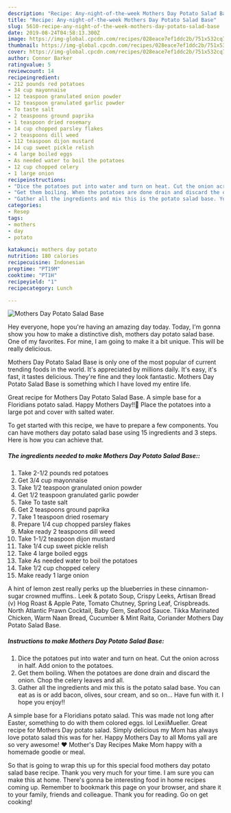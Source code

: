```yaml
---
description: "Recipe: Any-night-of-the-week Mothers Day Potato Salad Base"
title: "Recipe: Any-night-of-the-week Mothers Day Potato Salad Base"
slug: 5610-recipe-any-night-of-the-week-mothers-day-potato-salad-base
date: 2019-08-24T04:58:13.300Z
image: https://img-global.cpcdn.com/recipes/028eace7ef1ddc2b/751x532cq70/mothers-day-potato-salad-base-recipe-main-photo.jpg
thumbnail: https://img-global.cpcdn.com/recipes/028eace7ef1ddc2b/751x532cq70/mothers-day-potato-salad-base-recipe-main-photo.jpg
cover: https://img-global.cpcdn.com/recipes/028eace7ef1ddc2b/751x532cq70/mothers-day-potato-salad-base-recipe-main-photo.jpg
author: Connor Barker
ratingvalue: 5
reviewcount: 14
recipeingredient:
- 212 pounds red potatoes
- 34 cup mayonnaise
- 12 teaspoon granulated onion powder
- 12 teaspoon granulated garlic powder
- To taste salt
- 2 teaspoons ground paprika
- 1 teaspoon dried rosemary
- 14 cup chopped parsley flakes
- 2 teaspoons dill weed
- 112 teaspoon dijon mustard
- 14 cup sweet pickle relish
- 4 large boiled eggs
- As needed water to boil the potatoes
- 12 cup chopped celery
- 1 large onion
recipeinstructions:
- "Dice the potatoes put into water and turn on heat. Cut the onion across in half. Add onion to the potatoes."
- "Get them boiling. When the potatoes are done drain and discard the onion. Chop the celery leaves and all."
- "Gather all the ingredients and mix this is the potato salad base. You can eat as is or add bacon, olives, sour cream, and so on... Have fun with it. I hope you enjoy!!"
categories:
- Resep
tags:
- mothers
- day
- potato

katakunci: mothers day potato
nutrition: 180 calories
recipecuisine: Indonesian
preptime: "PT19M"
cooktime: "PT1H"
recipeyield: "1"
recipecategory: Lunch

---
```



![Mothers Day Potato Salad Base](https://img-global.cpcdn.com/recipes/028eace7ef1ddc2b/751x532cq70/mothers-day-potato-salad-base-recipe-main-photo.jpg)

Hey everyone, hope you're having an amazing day today. Today, I'm gonna show you how to make a distinctive dish, mothers day potato salad base. One of my favorites. For mine, I am going to make it a bit unique. This will be really delicious.

Mothers Day Potato Salad Base is only one of the most popular of current trending foods in the world. It's appreciated by millions daily. It's easy, it's fast, it tastes delicious. They're fine and they look fantastic. Mothers Day Potato Salad Base is something which I have loved my entire life.

Great recipe for Mothers Day Potato Salad Base. A simple base for a Floridians potato salad. Happy Mothers Day!!💜 Place the potatoes into a large pot and cover with salted water.


To get started with this recipe, we have to prepare a few components. You can have mothers day potato salad base using 15 ingredients and 3 steps. Here is how you can achieve that.

##### The ingredients needed to make Mothers Day Potato Salad Base::

1. Take 2-1/2 pounds red potatoes
1. Get 3/4 cup mayonnaise
1. Take 1/2 teaspoon granulated onion powder
1. Get 1/2 teaspoon granulated garlic powder
1. Take To taste salt
1. Get 2 teaspoons ground paprika
1. Take 1 teaspoon dried rosemary
1. Prepare 1/4 cup chopped parsley flakes
1. Make ready 2 teaspoons dill weed
1. Take 1-1/2 teaspoon dijon mustard
1. Take 1/4 cup sweet pickle relish
1. Take 4 large boiled eggs
1. Take As needed water to boil the potatoes
1. Take 1/2 cup chopped celery
1. Make ready 1 large onion


A hint of lemon zest really perks up the blueberries in these cinnamon-sugar crowned muffins.. Leek &amp; potato Soup, Crispy Leeks, Artisan Bread (v) Hog Roast &amp; Apple Pate, Tomato Chutney, Spring Leaf, Crispbreads. North Atlantic Prawn Cocktail, Baby Gem, Seafood Sauce. Tikka Marinated Chicken, Warm Naan Bread, Cucumber &amp; Mint Raita, Coriander Mothers Day Potato Salad Base. 

##### Instructions to make Mothers Day Potato Salad Base:

1. Dice the potatoes put into water and turn on heat. Cut the onion across in half. Add onion to the potatoes.
1. Get them boiling. When the potatoes are done drain and discard the onion. Chop the celery leaves and all.
1. Gather all the ingredients and mix this is the potato salad base. You can eat as is or add bacon, olives, sour cream, and so on... Have fun with it. I hope you enjoy!!


A simple base for a Floridians potato salad. This was made not long after Easter, something to do with them colored eggs. lol LexiiMueller. Great recipe for Mothers Day potato salad. Simply delicious my Mom has always love potato salad this was for her. Happy Mothers Day to all Moms yall are so very awesome! ♥ Mother&#39;s Day Recipes Make Mom happy with a homemade goodie or meal. 

So that is going to wrap this up for this special food mothers day potato salad base recipe. Thank you very much for your time. I am sure you can make this at home. There's gonna be interesting food in home recipes coming up. Remember to bookmark this page on your browser, and share it to your family, friends and colleague. Thank you for reading. Go on get cooking!
